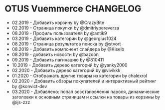 # OTUS Vuemmerce CHANGELOG

 - 02.2019 - Добавить корзину by @CrazyBite
 - 02.2019 - Страница покупки by @dmitriypereverza
 - 08.2019 - Профиль пользователя by @antik9
 - 03.2019 - Добавить категории by @georgius1024
 - 08.2019 - Страница результатов поиска by @stvort
 - 08.2019 - Добавить компонент слайдера by @Kiselb
 - 08.2019 - добавить новости by @bazoon
 - 09.2019 - Добавить пагинацию by @810411
 - 10.2019 - Добавить дерево категорий by @yanky2000
 - 02.2020 - Добавить дерево категорий by @vivikkk
 - 01.2020 - Отображать другие товары из категории by chalexrol
 - 02.2020 - Добавить обзоры покупателей и интерактивный рейтинг by @konvict-dev
 - 03.2020 - Добавлено: попап восстановления пароля, динамические заголовки к основным страницам и ссылки на товары из корзины by @ijs-zzz
